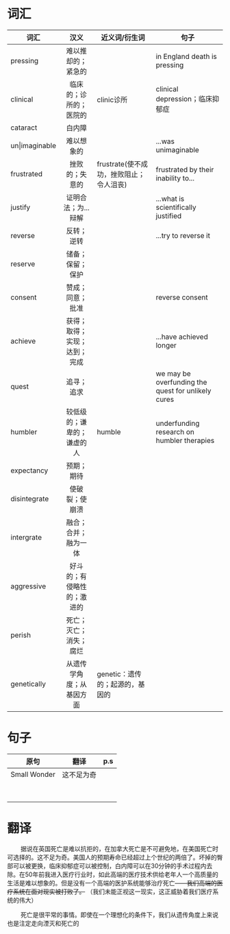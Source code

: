 # 词汇

| 词汇             | 汉义             | 近义词/衍生词                   | 句子                                                 |
| -------------- |:--------------:| ------------------------- | -------------------------------------------------- |
| pressing       | 难以推却的；紧急的      |                           | in England death is pressing                       |
| clinical       | 临床的；诊所的；医院的    | clinic诊所                  | clinical depression；临床抑郁症                          |
| cataract       | 白内障            |                           |                                                    |
| un\|imaginable | 难以想象的          |                           | ...was unimaginable                                |
| frustrated     | 挫败的；失意的        | frustrate(使不成功，挫败阻止；令人沮丧) | frustrated by their inability to...                |
| justify        | 证明合法；为...辩解    |                           | ...what is scientifically justified                |
| reverse        | 反转；逆转          |                           | ...try to reverse it                               |
| reserve        | 储备；保留；保护       |                           |                                                    |
| consent        | 赞成；同意；批准       |                           | reverse consent                                    |
| achieve        | 获得；取得；实现；达到；完成 |                           | ...have achieved longer                            |
| quest          | 追寻；追求          |                           | we may be overfunding the quest for unlikely cures |
| humbler        | 较低级的；谦卑的；谦虚的人  | humble                    | underfunding research on humbler therapies         |
| expectancy     | 预期；期待          |                           |                                                    |
| disintegrate   | 使破裂；使崩溃        |                           |                                                    |
| intergrate     | 融合；合并；融为一体     |                           |                                                    |
| aggressive     | 好斗的；有侵略性的；激进的  |                           |                                                    |
| perish         | 死亡；灭亡；消失；腐烂    |                           |                                                    |
| genetically    | 从遗传学角度；从基因方面   | genetic：遗传的；起源的，基因的       |                                                    |

# 句子

| 原句           | 翻译    | p.s |
| ------------ | ----- | --- |
| Small Wonder | 这不足为奇 |     |
|              |       |     |
|              |       |     |
|              |       |     |
|              |       |     |
|              |       |     |
|              |       |     |
|              |       |     |
|              |       |     |

# 翻译

        据说在英国死亡是难以抗拒的，在加拿大死亡是不可避免地，在美国死亡时可选择的。这不足为奇。美国人的预期寿命已经超过上个世纪的两倍了。坏掉的臀部可以被更换，临床抑郁症可以被控制，白内障可以在30分钟的手术过程内去除。在50年前我进入医疗行业时，如此高端的医疗技术供给老年人一个高质量的生活是难以想象的。但是没有一个高端的医护系统能够治疗死亡——~~我们高端的医疗系统在面对现实被打败了。~~ （我们未能正视这一现实，这正威胁着我们医疗系统的伟大）

        死亡是很平常的事情。即使在一个理想化的条件下，我们从遗传角度上来说也是注定走向湮灭和死亡的


